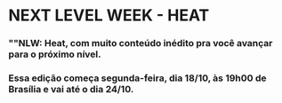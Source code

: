 # NEXT LEVEL WEEK - HEAT
### ""NLW: Heat, com muito conteúdo inédito pra você avançar para o próximo nível.
### Essa edição começa segunda-feira, dia 18/10, às 19h00 de Brasília e vai até o dia 24/10.
